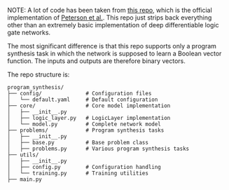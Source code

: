 NOTE: A lot of code has been taken from [this repo](https://github.com/Felix-Petersen/difflogic), which is the official implementation of [Peterson et al.](https://arxiv.org/abs/2210.08277). This repo just strips back everything other than an extremely basic implementation of deep differentiable logic gate networks.

The most significant difference is that this repo supports only a program synthesis task in which the network is supposed to learn a Boolean vector function. The inputs and outputs are therefore binary vectors.

The repo structure is:
```
program_synthesis/
├── config/              # Configuration files
│   └── default.yaml     # Default configuration
├── core/                # Core model implementation
│   ├── __init__.py
│   ├── logic_layer.py   # LogicLayer implementation
│   └── model.py         # Complete network model
├── problems/            # Program synthesis tasks
│   ├── __init__.py
│   ├── base.py          # Base problem class
│   ├── problems.py      # Various program synthesis tasks
├── utils/               
│   ├── __init__.py
│   ├── config.py        # Configuration handling
│   └── training.py      # Training utilities
├── main.py
```
